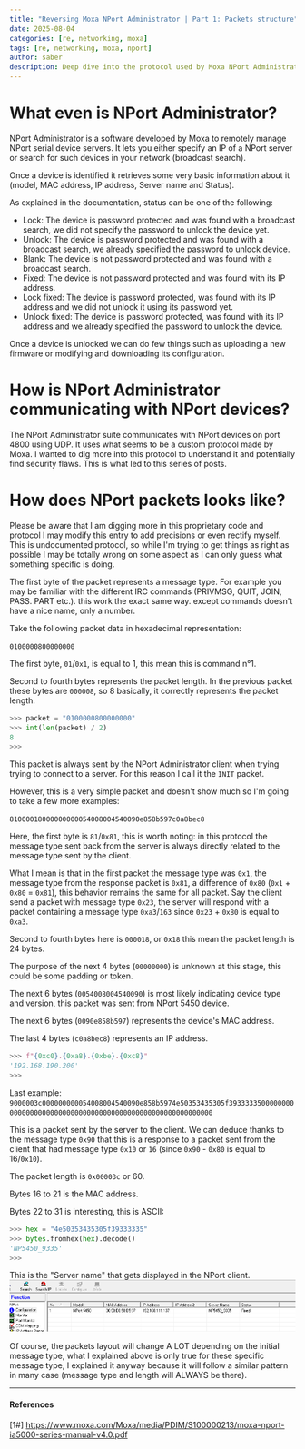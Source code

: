 ```yaml
---
title: "Reversing Moxa NPort Administrator | Part 1: Packets structure"
date: 2025-08-04
categories: [re, networking, moxa]
tags: [re, networking, moxa, nport]
author: saber
description: Deep dive into the protocol used by Moxa NPort Administrator
---
```


# What even is NPort Administrator?

NPort Administrator is a software developed by Moxa to remotely manage NPort serial device servers.
It lets you either specify an IP of a NPort server or search for such devices in your network (broadcast search).

Once a device is identified it retrieves some very basic information about it (model, MAC address, IP address, Server name and Status).

As explained in the documentation, status can be one of the following:
- Lock: The device is password protected and was found with a broadcast search, we did not specify the password to unlock the device yet.
- Unlock: The device is password protected and was found with a broadcast search, we already specified the password to unlock device.
- Blank: The device is not password protected and was found with a broadcast search.
- Fixed: The device is not password protected and was found with its IP address.
- Lock fixed: The device is password protected, was found with its IP address and we did not unlock it using its password  yet.
- Unlock fixed: The device is password protected, was found with its IP address and we already specified the password to unlock the device.

Once a device is unlocked we can do few things such as uploading a new firmware or modifying and downloading its configuration. 

# How is NPort Administrator communicating with NPort devices?

The NPort Administrator suite communicates with NPort devices on port 4800 using UDP. It uses what seems to be a custom protocol made by Moxa. I wanted to dig more into this protocol to understand it and potentially find security flaws. This is what led to this series of posts.

# How does NPort packets looks like?

Please be aware that I am digging more in this proprietary code and protocol I may modify this entry to add precisions or even rectify myself. This is undocumented protocol, so while I'm trying to get things as right as possible I may be totally wrong on some aspect as I can only guess what something specific is doing.

The first byte of the packet represents a message type. For example you may be familiar with the different IRC commands (PRIVMSG, QUIT, JOIN, PASS. PART etc.). this work the exact same way. except commands doesn't have a nice name, only a number.

Take the following packet data in hexadecimal representation:

`0100000800000000`

The first byte, `01`/`0x1`, is equal to 1, this mean this is command n°1.

Second to fourth bytes represents the packet length. In the previous packet these bytes are `000008`, so 8 basically, it correctly represents the packet length.

```python
>>> packet = "0100000800000000"
>>> int(len(packet) / 2)
8
>>>
```

This packet is always sent by the NPort Administrator client when trying trying to connect to a server. For this reason I call it the `INIT` packet.

However, this is a very simple packet and doesn't show much so I'm going to take a few more examples:

`81000018000000000054008004540090e858b597c0a8bec8`

Here, the first byte is `81`/`0x81`, this is worth noting: in this protocol the message type sent back from the server is always directly related to the message type sent by the client.

What I mean is that in the first packet the message type was `0x1`, the message type from the response packet is `0x81`, a difference of `0x80` (`0x1` + `0x80` = `0x81`), this behavior remains the same for all packet. Say the client send a packet with message type `0x23`, the server will respond with a packet containing a message type `0xa3`/`163` since `0x23` + `0x80` is equal to `0xa3`.

Second to fourth bytes here is `000018`, or `0x18` this mean the packet length is 24 bytes.

The purpose of the next 4 bytes (`00000000`) is unknown at this stage, this could be some padding or token.

The next 6 bytes (`0054008004540090`) is most likely indicating device type and version, this packet was sent from NPort 5450 device.

The next 6 bytes (`0090e858b597`) represents the device's MAC address.

The last 4 bytes (`c0a8bec8`) represents an IP address.

```python
>>> f"{0xc0}.{0xa8}.{0xbe}.{0xc8}"
'192.168.190.200'
>>>
```

Last example:
`9000003c000000000054008004540090e858b5974e50353435305f393333350000000000000000000000000000000000000000000000000000000000`

This is a packet sent by the server to the client. We can deduce thanks to the message type `0x90` that this is a response to a packet sent from the client that had message type `0x10` or `16` (since `0x90` - `0x80` is equal to 16/`0x10`).

The packet length is `0x00003c` or 60.

Bytes 16 to 21 is the MAC address.

Bytes 22 to 31 is interesting, this is ASCII:
```python
>>> hex = "4e50353435305f39333335"
>>> bytes.fromhex(hex).decode()
'NP5450_9335'
>>>
```

This is the "Server name" that gets displayed in the NPort client.
![First](/assets/images/nport/1.png)


Of course, the packets layout will change A LOT depending on the initial message type, what I explained above is only true for these specific message type, I explained it anyway because it will follow a similar pattern in many case (message type and length will ALWAYS be there).

--- 

#### References
[1#] https://www.moxa.com/Moxa/media/PDIM/S100000213/moxa-nport-ia5000-series-manual-v4.0.pdf